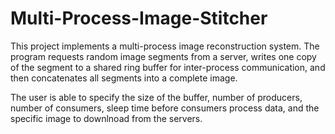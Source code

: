 # Multi-Process-Image-Stitcher

This project implements a multi-process image reconstruction system. The program requests random image segments from a server, writes one copy of the segment to a shared ring buffer for inter-process communication, and then concatenates all segments into a complete image.

The user is able to specify the size of the buffer, number of producers, number of consumers, sleep time before consumers process data, and the specific image to downlnoad from the servers.
